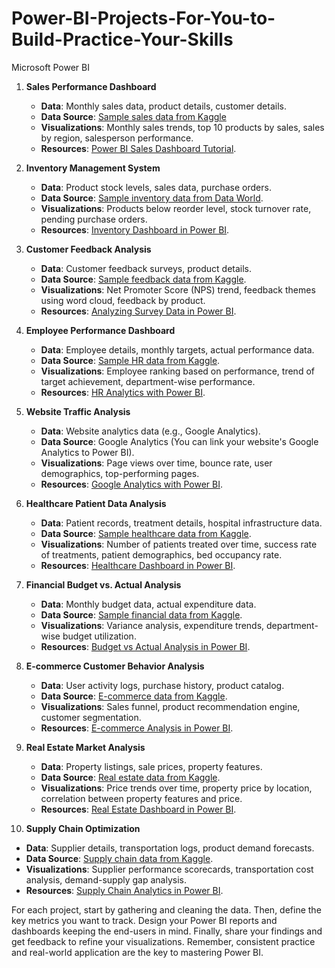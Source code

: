 # Power-BI-Projects-For-You-to-Build-Practice-Your-Skills
Microsoft Power BI


1. **Sales Performance Dashboard**
   - **Data**: Monthly sales data, product details, customer details.
   - **Data Source**: [Sample sales data from Kaggle](https://www.kaggle.com/kyanyoga/sample-sales-data)
   - **Visualizations**: Monthly sales trends, top 10 products by sales, sales by region, salesperson performance.
   - **Resources**: [Power BI Sales Dashboard Tutorial](https://www.youtube.com/watch?v=AGrl-H87pRU).

2. **Inventory Management System**
   - **Data**: Product stock levels, sales data, purchase orders.
   - **Data Source**: [Sample inventory data from Data World](https://data.world/dave-smith/inventory-management).
   - **Visualizations**: Products below reorder level, stock turnover rate, pending purchase orders.
   - **Resources**: [Inventory Dashboard in Power BI](https://www.youtube.com/watch?v=KUoGfsM5HQQ).

3. **Customer Feedback Analysis**
   - **Data**: Customer feedback surveys, product details.
   - **Data Source**: [Sample feedback data from Kaggle](https://www.kaggle.com/raviojha007/customerfeedback).
   - **Visualizations**: Net Promoter Score (NPS) trend, feedback themes using word cloud, feedback by product.
   - **Resources**: [Analyzing Survey Data in Power BI](https://www.youtube.com/watch?v=8V2BBaVQd3I).

4. **Employee Performance Dashboard**
   - **Data**: Employee details, monthly targets, actual performance data.
   - **Data Source**: [Sample HR data from Kaggle](https://www.kaggle.com/rhuebner/human-resources-data-set).
   - **Visualizations**: Employee ranking based on performance, trend of target achievement, department-wise performance.
   - **Resources**: [HR Analytics with Power BI](https://www.youtube.com/watch?v=3Xv1mJvwXok).

5. **Website Traffic Analysis**
   - **Data**: Website analytics data (e.g., Google Analytics).
   - **Data Source**: Google Analytics (You can link your website's Google Analytics to Power BI).
   - **Visualizations**: Page views over time, bounce rate, user demographics, top-performing pages.
   - **Resources**: [Google Analytics with Power BI](https://docs.microsoft.com/en-us/power-bi/connect-data/service-google-analytics-connector).

6. **Healthcare Patient Data Analysis**
   - **Data**: Patient records, treatment details, hospital infrastructure data.
   - **Data Source**: [Sample healthcare data from Kaggle](https://www.kaggle.com/epaga/healthcare-data).
   - **Visualizations**: Number of patients treated over time, success rate of treatments, patient demographics, bed occupancy rate.
   - **Resources**: [Healthcare Dashboard in Power BI](https://www.youtube.com/watch?v=QOrLQl_ZxkA).

7. **Financial Budget vs. Actual Analysis**
   - **Data**: Monthly budget data, actual expenditure data.
   - **Data Source**: [Sample financial data from Kaggle](https://www.kaggle.com/carlolepelaars/toy-dataset).
   - **Visualizations**: Variance analysis, expenditure trends, department-wise budget utilization.
   - **Resources**: [Budget vs Actual Analysis in Power BI](https://www.youtube.com/watch?v=5Mn7VFjLsp8).

8. **E-commerce Customer Behavior Analysis**
   - **Data**: User activity logs, purchase history, product catalog.
   - **Data Source**: [E-commerce data from Kaggle](https://www.kaggle.com/carrie1/ecommerce-data).
   - **Visualizations**: Sales funnel, product recommendation engine, customer segmentation.
   - **Resources**: [E-commerce Analysis in Power BI](https://www.youtube.com/watch?v=0gO5D4dzaKU).

9. **Real Estate Market Analysis**
   - **Data**: Property listings, sale prices, property features.
   - **Data Source**: [Real estate data from Kaggle](https://www.kaggle.com/harlfoxem/housesalesprediction).
   - **Visualizations**: Price trends over time, property price by location, correlation between property features and price.
   - **Resources**: [Real Estate Dashboard in Power BI](https://www.youtube.com/watch?v=9_xFpM8S7A4).

10. **Supply Chain Optimization**
   - **Data**: Supplier details, transportation logs, product demand forecasts.
   - **Data Source**: [Supply chain data from Kaggle](https://www.kaggle.com/saurav9786/supply-chain-dataset).
   - **Visualizations**: Supplier performance scorecards, transportation cost analysis, demand-supply gap analysis.
   - **Resources**: [Supply Chain Analytics in Power BI](https://www.youtube.com/watch?v=8vYDPN9T3aI).

For each project, start by gathering and cleaning the data. Then, define the key metrics you want to track. Design your Power BI reports and dashboards keeping the end-users in mind. Finally, share your findings and get feedback to refine your visualizations. Remember, consistent practice and real-world application are the key to mastering Power BI.
